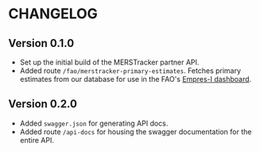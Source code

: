 # CHANGELOG

## Version 0.1.0

- Set up the initial build of the MERSTracker partner API.
- Added route `/fao/merstracker-primary-estimates`. Fetches primary estimates from our database for use in the FAO's [Empres-I dashboard](https://empres-i.apps.fao.org).

## Version 0.2.0

- Added `swagger.json` for generating API docs.
- Added route `/api-docs` for housing the swagger documentation for the entire API.